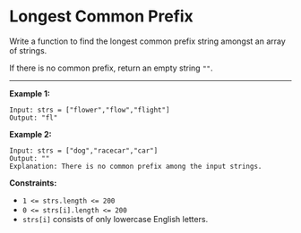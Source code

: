 <h1>Longest Common Prefix</h1>

Write a function to find the longest common prefix string amongst an array of strings.

If there is no common prefix, return an empty string `""`.

<hr>

__Example 1:__
```
Input: strs = ["flower","flow","flight"]
Output: "fl"
```
__Example 2:__
```
Input: strs = ["dog","racecar","car"]
Output: ""
Explanation: There is no common prefix among the input strings.
```

__Constraints:__

- `1 <= strs.length <= 200`
- `0 <= strs[i].length <= 200`
- `strs[i]` consists of only lowercase English letters.
